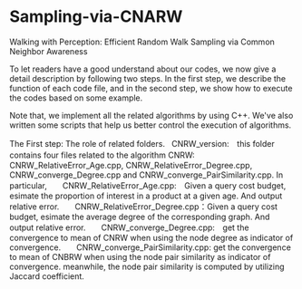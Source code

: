 # Sampling-via-CNARW
Walking with Perception: Efficient Random Walk Sampling via Common Neighbor Awareness

To let readers have a good understand about our codes, we now give a detail description by following two steps. In the first step, we describe the function of each code file, and in the second step, we show how to execute the codes based on some example.

Note that, we implement all the related algorithms by using C++. We've also written some scripts that help us better control the execution of algorithms.

The First step:
  The role of related folders.
    CNRW_version:　this folder contains four files related to the algorithm CNRW:　CNRW_RelativeError_Age.cpp, CNRW_RelativeError_Degree.cpp, CNRW_converge_Degree.cpp and CNRW_converge_PairSimilarity.cpp. In particular,
       CNRW_RelativeError_Age.cpp:　Given a query cost budget, esimate the proportion of interest in a product at a given age. And output relative error.
       CNRW_RelativeError_Degree.cpp：Given a query cost budget, esimate the average degree of the corresponding graph. And output relative error.
       CNRW_converge_Degree.cpp:　get the convergence to mean of CNRW when using the node degree as indicator of convergence.
       CNRW_converge_PairSimilarity.cpp: get the convergence to mean of CNBRW when using the node pair similarity as indicator of convergence. meanwhile, the node pair similarity is computed by utilizing Jaccard coefficient.
       
       
